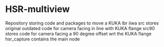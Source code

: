 # HSR-multiview
Repository storing code and packages to move a KUKA lbr iiwa
src stores original outdated code for camera facing in line with KUKA flange
src90 stores code for camera facing a 90 degree offset wrt the KUKA flange
hsr_capture contains the main node

